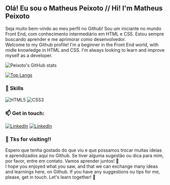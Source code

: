 
## Olá! Eu sou o Matheus Peixoto // Hi! I'm Matheus Peixoto

Seja muito bem-vindo ao meu perfil no Github! Sou um iniciante no mundo Front End, com conhecimento intermediário em HTML e CSS. Estou sempre buscando aprender e me aprimorar como desenvolvedor. 
<br>
Welcome to my Github profile! I'm a beginner in the Front End world, with midle knowledge in HTML and CSS. I'm always looking to learn and improve myself as a developer.

![Peixoto's GitHub stats](https://github-readme-stats.vercel.app/api?username=devmpeixoto&show_icons=true&theme=dracula)

[![Top Langs](https://github-readme-stats.vercel.app/api/top-langs/?username=devmpeixoto&langs_count=8)](https://github.com/devmpeixoto/github-readme-stats)

### 🚀 Skills 

<div>
    <img align="center" src="https://img.shields.io/badge/HTML5-E34F26?style=for-the-badge&logo=html5&logoColor=white" alt="HTML5"/>
    <img align="center" src="https://img.shields.io/badge/CSS3-1572B6?style=for-the-badge&logo=css3&logoColor=white" alt="CSS3"/>
</div>

### 📫 Get in touch:

[![LinkedIn](https://img.shields.io/badge/LinkedIn-0077B5?style=for-the-badge&logo=linkedin&logoColor=white)](https://www.linkedin.com/in/matheus-peixoto-de-souza/)
[![LinkedIn](https://img.shields.io/badge/Instagram-E4405F?style=for-the-badge&logo=instagram&logoColor=white)](https://www.instagram.com/m4theuspeixoto/)

### 🎉 Tks for visiting!!
Espero que tenha gostado do que viu e que possamos trocar muitas ideias e aprendizados aqui no Github. Se tiver alguma sugestão ou dica para mim, por favor, entre em contato. Vamos aprender juntos! 🤘
<br>
I hope you enjoyed what you saw, and that we can exchange many ideas and learnings here, on Github. If you have any suggestions ou tips for me, please, get in touch. Let's learn together! 🤘
